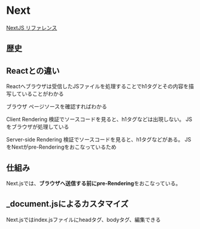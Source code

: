 # Next

[NextJS リファレンス](https://nextjs.org/docs/api-reference/next/image)

## 歴史

## Reactとの違い

Reactへブラウザは受信したJSファイルを処理することでh1タグとその内容を描写していることがわかる

ブラウザ ページソースを確認すればわかる

Client Rendering
検証でソースコードを見ると、h1タグなどは出現しない。
JSをブラウザが処理している

Server-side Rendering
検証でソースコードを見ると、h1タグなどがある。
JSをNextがpre-Renderingをおこなっているため

## 仕組み

Next.jsでは、**ブラウザへ送信する前にpre-Rendering**をおこなっている。

## _document.jsによるカスタマイズ

Next.jsではindex.jsファイルにheadタグ、bodyタグ、編集できる
